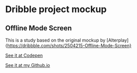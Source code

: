 # Dribble project mockup
## Offline Mode Screen

This is a study based on the original mockup by [Alterplay]{https://dribbble.com/shots/2504215-Offline-Mode-Screen}


[See it at Codepen](http://codepen.io/souljacker/pen/GoYbGq)

[See it at my Github.io](http://souljacker.github.io/Dribble-mockup-Offline-Mode-Screen/)
